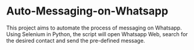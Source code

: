 # Auto-Messaging-on-Whatsapp
This project aims to automate the process of messaging on Whatsapp. Using Selenium in Python, the script will open Whatsapp Web, search for the desired contact and send the pre-defined message.
